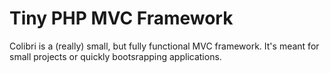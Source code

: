 # Tiny PHP MVC Framework

Colibri is a (really) small, but fully functional MVC framework. It's meant for small projects or quickly bootsrapping applications.